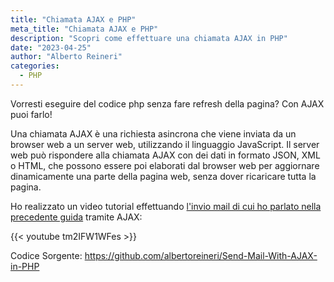 ```yaml
---
title: "Chiamata AJAX e PHP"
meta_title: "Chiamata AJAX e PHP"
description: "Scopri come effettuare una chiamata AJAX in PHP"
date: "2023-04-25"
author: "Alberto Reineri"
categories:
  - PHP
---
```


Vorresti eseguire del codice php senza fare refresh della pagina? Con AJAX puoi farlo!

Una chiamata AJAX è una richiesta asincrona che viene inviata da un browser web a un server web, utilizzando il linguaggio JavaScript. Il server web può rispondere alla chiamata AJAX con dei dati in formato JSON, XML o HTML, che possono essere poi elaborati dal browser web per aggiornare dinamicamente una parte della pagina web, senza dover ricaricare tutta la pagina.

Ho realizzato un video tutorial effettuando [l'invio mail di cui ho parlato nella precedente guida](/blog/inviare-mail-in-php/) tramite AJAX:

{{< youtube tm2IFW1WFes >}}

Codice Sorgente: https://github.com/albertoreineri/Send-Mail-With-AJAX-in-PHP
